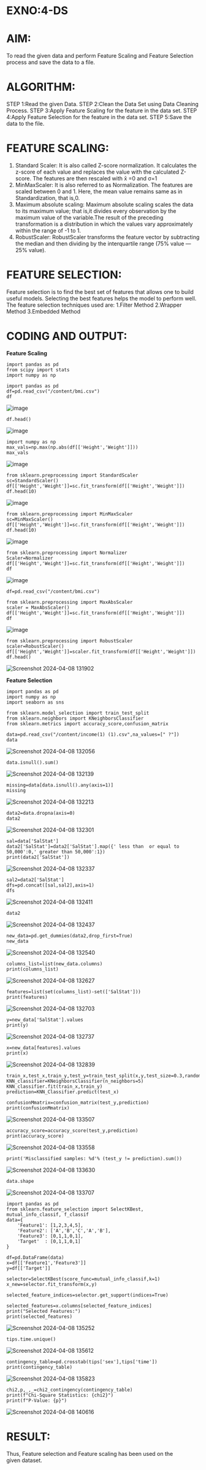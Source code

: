 # EXNO:4-DS
# AIM:
To read the given data and perform Feature Scaling and Feature Selection process and save the
data to a file.

# ALGORITHM:
STEP 1:Read the given Data.
STEP 2:Clean the Data Set using Data Cleaning Process.
STEP 3:Apply Feature Scaling for the feature in the data set.
STEP 4:Apply Feature Selection for the feature in the data set.
STEP 5:Save the data to the file.

# FEATURE SCALING:
1. Standard Scaler: It is also called Z-score normalization. It calculates the z-score of each value and replaces the value with the calculated Z-score. The features are then rescaled with x̄ =0 and σ=1
2. MinMaxScaler: It is also referred to as Normalization. The features are scaled between 0 and 1. Here, the mean value remains same as in Standardization, that is,0.
3. Maximum absolute scaling: Maximum absolute scaling scales the data to its maximum value; that is,it divides every observation by the maximum value of the variable.The result of the preceding transformation is a distribution in which the values vary approximately within the range of -1 to 1.
4. RobustScaler: RobustScaler transforms the feature vector by subtracting the median and then dividing by the interquartile range (75% value — 25% value).

# FEATURE SELECTION:
Feature selection is to find the best set of features that allows one to build useful models. Selecting the best features helps the model to perform well.
The feature selection techniques used are:
1.Filter Method
2.Wrapper Method
3.Embedded Method

# CODING AND OUTPUT:
**Feature Scaling**
```
import pandas as pd
from scipy import stats
import numpy as np
```
```
import pandas as pd
df=pd.read_csv("/content/bmi.csv")
df
```
![image](https://github.com/SJananisenthilkumar/EXNO-4-DS/assets/144871139/376dd65a-8a46-4e5a-aa06-89db3bf431f6)
```
df.head()
```
![image](https://github.com/SJananisenthilkumar/EXNO-4-DS/assets/144871139/33268cf2-cc37-41c2-bad9-cbd2601a933c)
```
import numpy as np
max_vals=np.max(np.abs(df[['Height','Weight']]))
max_vals
```
![image](https://github.com/SJananisenthilkumar/EXNO-4-DS/assets/144871139/ff3d3a86-1323-4af3-995f-dd5681da7c86)
```
from sklearn.preprocessing import StandardScaler
sc=StandardScaler()
df[['Height','Weight']]=sc.fit_transform(df[['Height','Weight']])
df.head(10)
```
![image](https://github.com/SJananisenthilkumar/EXNO-4-DS/assets/144871139/d1399553-bb11-495a-99e5-622ff96c20b1)
```
from sklearn.preprocessing import MinMaxScaler
sc=MinMaxScaler()
df[['Height','Weight']]=sc.fit_transform(df[['Height','Weight']])
df.head(10)
```
![image](https://github.com/SJananisenthilkumar/EXNO-4-DS/assets/144871139/8172543a-3361-49da-97be-84430ddb9f61)
```
from sklearn.preprocessing import Normalizer
Scaler=Normalizer
df[['Height','Weight']]=sc.fit_transform(df[['Height','Weight']])
df
```
![image](https://github.com/SJananisenthilkumar/EXNO-4-DS/assets/144871139/68ce3578-0f70-48f2-b9ea-1a678840c015)
```
df=pd.read_csv("/content/bmi.csv")
```
```
from sklearn.preprocessing import MaxAbsScaler
scaler = MaxAbsScaler()
df[['Height','Weight']]=sc.fit_transform(df[['Height','Weight']])
df
```
![image](https://github.com/SJananisenthilkumar/EXNO-4-DS/assets/144871139/1aedf04d-036c-4544-a2d5-bb05ed2663cd)
```
from sklearn.preprocessing import RobustScaler
scaler=RobustScaler()
df[['Height','Weight']]=scaler.fit_transform(df[['Height','Weight']])
df.head()
```
![Screenshot 2024-04-08 131902](https://github.com/arun1111j/EXNO-4-DS/assets/128461833/f6d88d95-f69b-4f18-b82a-f9ba84200203)


**Feature Selection**
```
import pandas as pd
import numpy as np
import seaborn as sns
```
```
from sklearn.model_selection import train_test_split
from sklearn.neighbors import KNeighborsClassifier
from sklearn.metrics import accuracy_score,confusion_matrix
```
```
data=pd.read_csv("/content/income(1) (1).csv",na_values=[" ?"])
data
```
![Screenshot 2024-04-08 132056](https://github.com/arun1111j/EXNO-4-DS/assets/128461833/76a6f995-f13b-4c95-ae8c-528e72850c3b)
```
data.isnull().sum()
```
![Screenshot 2024-04-08 132139](https://github.com/arun1111j/EXNO-4-DS/assets/128461833/9f1b357d-a955-4d6b-8f37-d9c2900fdf03)
```
missing=data[data.isnull().any(axis=1)]
missing
```
![Screenshot 2024-04-08 132213](https://github.com/arun1111j/EXNO-4-DS/assets/128461833/588e9033-2d09-4caf-a854-8cd0c5620418)
```
data2=data.dropna(axis=0)
data2
```
![Screenshot 2024-04-08 132301](https://github.com/arun1111j/EXNO-4-DS/assets/128461833/f904cb0a-179c-4b18-9758-e4871b88ff35)
```
sal=data['SalStat']
data2['SalStat']=data2['SalStat'].map({' less than  or equal to 50,000':0,' greater than 50,000':1})
print(data2['SalStat'])
```
![Screenshot 2024-04-08 132337](https://github.com/arun1111j/EXNO-4-DS/assets/128461833/5697629f-598e-49da-98f5-f6f9736d4ef3)
```
sal2=data2['SalStat']
dfs=pd.concat([sal,sal2],axis=1)
dfs
```
![Screenshot 2024-04-08 132411](https://github.com/arun1111j/EXNO-4-DS/assets/128461833/9ace2ee3-17e9-4591-b86d-d995ac6b7ff5)
```
data2
```
![Screenshot 2024-04-08 132437](https://github.com/arun1111j/EXNO-4-DS/assets/128461833/954ae119-4c01-4e3d-9430-f8be6cede5eb)
```
new_data=pd.get_dummies(data2,drop_first=True)
new_data
```
![Screenshot 2024-04-08 132540](https://github.com/arun1111j/EXNO-4-DS/assets/128461833/fb035e04-7b58-4fa2-a856-5f1258d98d70)
```
columns_list=list(new_data.columns)
print(columns_list)
```
![Screenshot 2024-04-08 132627](https://github.com/arun1111j/EXNO-4-DS/assets/128461833/f670491b-3a15-4940-9442-af6132c37327)
```
features=list(set(columns_list)-set(['SalStat']))
print(features)
```
![Screenshot 2024-04-08 132703](https://github.com/arun1111j/EXNO-4-DS/assets/128461833/8861beaf-4ff8-46d5-8f32-f219cb7c0729)
```
y=new_data['SalStat'].values
print(y)
```
![Screenshot 2024-04-08 132737](https://github.com/arun1111j/EXNO-4-DS/assets/128461833/e4ee6b46-e4d5-41a3-a961-5e3988f5ee98)
```
x=new_data[features].values
print(x)
```
![Screenshot 2024-04-08 132839](https://github.com/arun1111j/EXNO-4-DS/assets/128461833/b794a8cb-8325-45bf-958d-1c2305f5e20a)
```
train_x,test_x,train_y,test_y=train_test_split(x,y,test_size=0.3,random_state=0)
KNN_classifier=KNeighborsClassifier(n_neighbors=5)
KNN_classifier.fit(train_x,train_y)
prediction=KNN_Classifier.predict(test_x)
```
```
confusionMmatrix=confusion_matrix(test_y,prediction)
print(confusionMmatrix)
```
![Screenshot 2024-04-08 133507](https://github.com/arun1111j/EXNO-4-DS/assets/128461833/3906c6b9-5480-498d-b139-e7db823e3b05)
```
accuracy_score=accuracy_score(test_y,prediction)
print(accuracy_score)
```
![Screenshot 2024-04-08 133558](https://github.com/arun1111j/EXNO-4-DS/assets/128461833/fbb86aca-9120-40ee-b59e-3f600de10e3b)
```
print('Misclassified samples: %d'% (test_y != prediction).sum())
```
![Screenshot 2024-04-08 133630](https://github.com/arun1111j/EXNO-4-DS/assets/128461833/7f519b52-847b-4b3c-bd14-783788d19900)
```
data.shape
```
![Screenshot 2024-04-08 133707](https://github.com/arun1111j/EXNO-4-DS/assets/128461833/7f96213c-becc-455b-9be3-db54bed1b22d)
```
import pandas as pd
from sklearn.feature_selection import SelectKBest, mutual_info_classif, f_classif
data={
    'Feature1': [1,2,3,4,5],
    'Feature2': ['A','B','C','A','B'],
    'Feature3': [0,1,1,0,1],
    'Target'  : [0,1,1,0,1]
}

df=pd.DataFrame(data)
x=df[['Feature1','Feature3']]
y=df[['Target']]

selector=SelectKBest(score_func=mutual_info_classif,k=1)
x_new=selector.fit_transform(x,y)

selected_feature_indices=selector.get_support(indices=True)

selected_features=x.columns[selected_feature_indices]
print("Selected Features:")
print(selected_features)
```
![Screenshot 2024-04-08 135252](https://github.com/arun1111j/EXNO-4-DS/assets/128461833/0d2359e5-5b37-4091-9203-6e65df36d92f)
```
tips.time.unique()
```
![Screenshot 2024-04-08 135612](https://github.com/arun1111j/EXNO-4-DS/assets/128461833/9836a9f3-fe9e-4ec3-920d-2a3530762734)
```
contingency_table=pd.crosstab(tips['sex'],tips['time'])
print(contingency_table)
```
![Screenshot 2024-04-08 135823](https://github.com/arun1111j/EXNO-4-DS/assets/128461833/10c74211-c4bb-4a26-b5cf-784f7204cc59)
```
chi2,p,_,_=chi2_contingency(contingency_table)
print(f"Chi-Square Statistics: {chi2}")
print(f"P-Value: {p}")
```
![Screenshot 2024-04-08 140616](https://github.com/arun1111j/EXNO-4-DS/assets/128461833/469760f6-4232-4c33-af9d-b8a8dcfd7d17)
# RESULT:
Thus, Feature selection and Feature scaling has been used on the given dataset.
